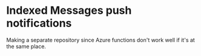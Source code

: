 # Indexed Messages push notifications
Making a separate repository since Azure functions don't work well if it's at the same place.
